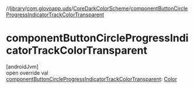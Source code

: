 //[library](../../../index.md)/[com.glovoapp.uds](../index.md)/[CoreDarkColorScheme](index.md)/[componentButtonCircleProgressIndicatorTrackColorTransparent](component-button-circle-progress-indicator-track-color-transparent.md)

# componentButtonCircleProgressIndicatorTrackColorTransparent

[androidJvm]\
open override val [componentButtonCircleProgressIndicatorTrackColorTransparent](component-button-circle-progress-indicator-track-color-transparent.md): [Color](https://developer.android.com/reference/kotlin/androidx/compose/ui/graphics/Color.html)
